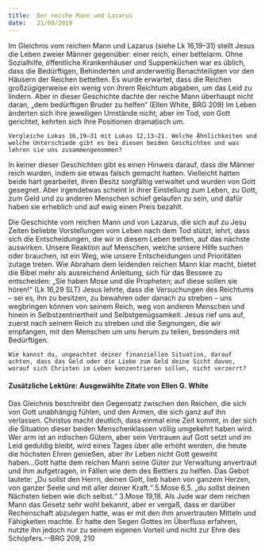 ```yaml
---
title:  Der reiche Mann und Lazarus
date:   21/08/2019
---
```


Im Gleichnis vom reichen Mann und Lazarus (siehe Lk 16,19–31) stellt Jesus die Leben zweier Männer gegenüber: einer reich, einer bettelarm. Ohne Sozialhilfe, öffentliche Krankenhäuser und Suppenküchen war es üblich, dass die Bedürftigen, Behinderten und anderweitig Benachteiligten vor den Häusern der Reichen bettelten. Es wurde erwartet, dass die Reichen großzügigerweise ein wenig von ihrem Reichtum abgaben, um das Leid zu lindern. Aber in dieser Geschichte dachte der reiche Mann überhaupt nicht daran, „dem bedürftigen Bruder zu helfen“ (Ellen White, BRG 209) Im Leben änderten sich ihre jeweiligen Umstände nicht; aber im Tod, von Gott gerichtet, kehrten sich ihre Positionen dramatisch um.

`Vergleiche Lukas 16,19–31 mit Lukas 12,13–21. Welche Ähnlichkeiten und welche Unterschiede gibt es bei diesen beiden Geschichten und was lehren sie uns zusammengenommen?`

In keiner dieser Geschichten gibt es einen Hinweis darauf, dass die Männer reich wurden, indem sie etwas falsch gemacht hatten. Vielleicht hatten beide hart gearbeitet, ihren Besitz sorgfältig verwaltet und wurden von Gott gesegnet. Aber irgendetwas scheint in ihrer Einstellung zum Leben, zu Gott, zum Geld und zu anderen Menschen schief gelaufen zu sein, und dafür haben sie erheblich und auf ewig einen Preis bezahlt.

Die Geschichte vom reichen Mann und von Lazarus, die sich auf zu Jesu Zeiten beliebte Vorstellungen vom Leben nach dem Tod stützt, lehrt, dass sich die Entscheidungen, die wir in diesem Leben treffen, auf das nächste auswirken. Unsere Reaktion auf Menschen, welche unsere Hilfe suchen oder brauchen, ist ein Weg, wie unsere Entscheidungen und Prioritäten zutage treten. Wie Abraham dem leidenden reichen Mann klar macht, bietet die Bibel mehr als ausreichend Anleitung, sich für das Bessere zu entscheiden: „Sie haben Mose und die Propheten; auf diese sollen sie hören!“ (Lk 16,29 SLT) Jesus lehrte, dass die Versuchungen des Reichtums – sei es, ihn zu besitzen, zu bewahren oder danach zu streben – uns wegbringen können von seinem Reich, weg von anderen Menschen und hinein in Selbstzentriertheit und Selbstgenügsamkeit. Jesus rief uns auf, zuerst nach seinem Reich zu streben und die Segnungen, die wir empfangen, mit den Menschen um uns herum zu teilen, besonders mit Bedürftigen.

`Wie kannst du, ungeachtet deiner finanziellen Situation, darauf achten, dass das Geld oder die Liebe zum Geld deine Sicht davon, worauf sich Christen im Leben konzentrieren sollen, nicht verzerrt?`

#### Zusätzliche Lektüre: Ausgewählte Zitate von Ellen G. White

Das Gleichnis beschreibt den Gegensatz zwischen den Reichen, die sich von Gott unabhängig fühlen, und den Armen, die sich ganz auf ihn verlassen. Christus macht deutlich, dass einmal eine Zeit kommt, in der sich die Situation dieser beiden Menschenklassen völlig umgekehrt haben wird. Wer arm ist an irdischen Gütern, aber sein Vertrauen auf Gott setzt und im Leid geduldig bleibt, wird eines Tages über alle erhöht werden, die heute die höchsten Ehren genießen, aber ihr Leben nicht Gott geweiht haben...Gott hatte dem reichen Mann seine Güter zur Verwaltung anvertraut und ihm aufgetragen, in Fällen wie dem des Bettlers zu helfen. Das Gebot lautete: „Du sollst den Herrn, deinen Gott, lieb haben von ganzem Herzen, von ganzer Seele und mit aller deiner Kraft.“ 5.Mose 6,5. „du sollst deinen Nächsten lieben wie dich selbst.“ 3.Mose 19,18. Als Jude war dem reichen Mann das Gesetz sehr wohl bekannt, aber er vergaß, dass er darüber Rechenschaft abzulegen hatte, was er mit den ihm anvertrauten Mitteln und Fähigkeiten machte. Er hatte den Segen Gottes im Überfluss erfahren, nutzte ihn jedoch nur zu seinem eigenen Vorteil und nicht zur Ehre des Schöpfers.--BRG 209, 210